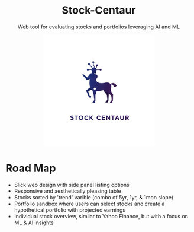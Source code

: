 <center>
<h1>Stock-Centaur</h1>
<p>Web tool for evaluating stocks and portfolios leveraging AI and ML</p>
<img src="stock_centaur_logo.jpeg" width="300" height="300">
</center>

##### 
# Road Map

  - Slick web design with side panel listing options
  - Responsive and aesthetically pleasing table
  - Stocks sorted by 'trend' varible (combo of 5yr, 1yr, & 1mon slope)
  - Portfolio sandbox where users can select stocks and create a hypothetical portfolio with projected earnings
  - Individual stock overview, similar to Yahoo Finance, but with a focus on ML & AI insights  
